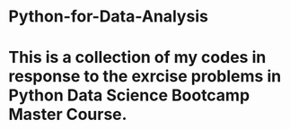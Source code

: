 # Python-for-Data-Analysis

# This is a collection of my codes in response to the exrcise problems in Python Data Science Bootcamp Master Course.
